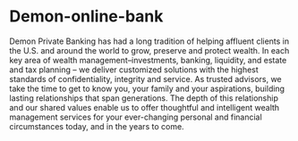# Demon-online-bank
Demon Private Banking has had a long tradition of helping affluent clients in the U.S. and around the world to grow, preserve and protect wealth. In each key area of wealth management–investments, banking, liquidity, and estate and tax planning – we deliver customized solutions with the highest standards of confidentiality, integrity and service.  As trusted advisors, we take the time to get to know you, your family and your aspirations, building lasting relationships that span generations. The depth of this relationship and our shared values enable us to offer thoughtful and intelligent wealth management services for your ever-changing personal and financial circumstances today, and in the years to come.
